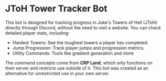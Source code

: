 # JToH Tower Tracker Bot

This bot is designed for tracking progress in Juke's Towers of Hell (JToH) directly through Discord, without the need to visit a website. You can check detailed player stats, including:

- Hardest Towers: See the toughest towers a player has completed.
- Jump Progression: Track player jumps and progression metrics.
- Utility Commands: Tools like gradient generation and more

The command concepts come from **CRP Land**, which only functions on their server and restricts use outside of it. This bot was created as an alternative for unrestricted use in your own server.
